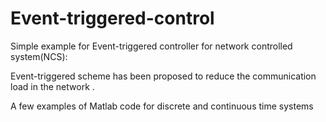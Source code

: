 # Event-triggered-control
Simple example for Event-triggered controller for network controlled system(NCS):

Event-triggered scheme has been proposed to reduce the communication load in the network .

A few examples of Matlab code for discrete and continuous time systems



